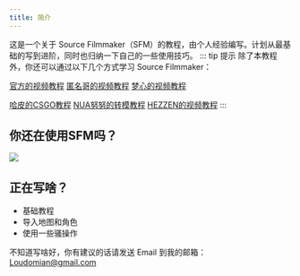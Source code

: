 ```yaml
---
title: 简介
---
```


这是一个关于 Source Filmmaker（SFM）的教程，由个人经验编写。计划从最基础的写到进阶，同时也归纳一下自己的一些使用技巧。
::: tip 提示
除了本教程外，你还可以通过以下几个方式学习 Source Filmmaker：

[官方的视频教程](https://www.bilibili.com/video/av369896)  [匿名哥的视频教程](https://www.bilibili.com/video/av379584)  [梦心的视频教程](https://www.bilibili.com/video/av10264585)  

[哈皮的CSGO教程](https://www.bilibili.com/video/av7444659)  [NUA努努的转模教程](https://blog.csdn.net/weixin_44546865/article/details/90380893)  [HEZZEN的视频教程](https://www.bilibili.com/video/av85351980)
:::

## 你还在使用SFM吗？

![](https://pic.imgdb.cn/item/61bcc3a42ab3f51d91b36958.jpg)

## 正在写啥？

 - 基础教程
 - 导入地图和角色
 - 使用一些骚操作


不知道写啥好，你有建议的话请发送 Email 到我的邮箱：
Loudomian@gmail.com

